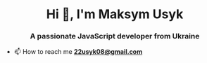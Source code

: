 <h1 align="center">Hi 👋, I'm Maksym Usyk</h1>
<h3 align="center">A passionate JavaScript developer from Ukraine</h3>

- 📫 How to reach me **22usyk08@gmail.com**
